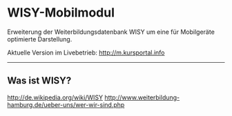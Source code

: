 WISY-Mobilmodul
===============

Erweiterung der Weiterbildungsdatenbank WISY um eine für Mobilgeräte optimierte Darstellung.

Aktuelle Version im Livebetrieb: http://m.kursportal.info


---

## Was ist WISY?

http://de.wikipedia.org/wiki/WISY
http://www.weiterbildung-hamburg.de/ueber-uns/wer-wir-sind.php
